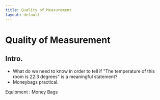 ```yaml
---
title: Quality of Measurement
layout: default
---
```

# Quality of Measurement

## Intro.
  * What do we need to know in order to tell if "The temperature of this room is 22.3 degrees" is a meaningful statement?
  * Moneybags practical.
 
Equipment
: Money Bags

